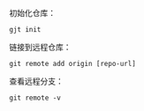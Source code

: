 初始化仓库：
```
gjt init
```

链接到远程仓库：
```
git remote add origin [repo-url]
```

查看远程分支：
```
git remote -v
```
